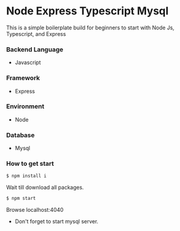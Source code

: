 # Node Express Typescript Mysql

This is a simple boilerplate build for beginners to start with Node Js, Typescript, and Express

### Backend Language

- Javascript

### Framework

- Express

### Environment

- Node

### Database

- Mysql

### How to get start

```bash
$ npm install i
```

Wait till download all packages.

```bash
$ npm start
```

Browse localhost:4040

- Don't forget to start mysql server.

